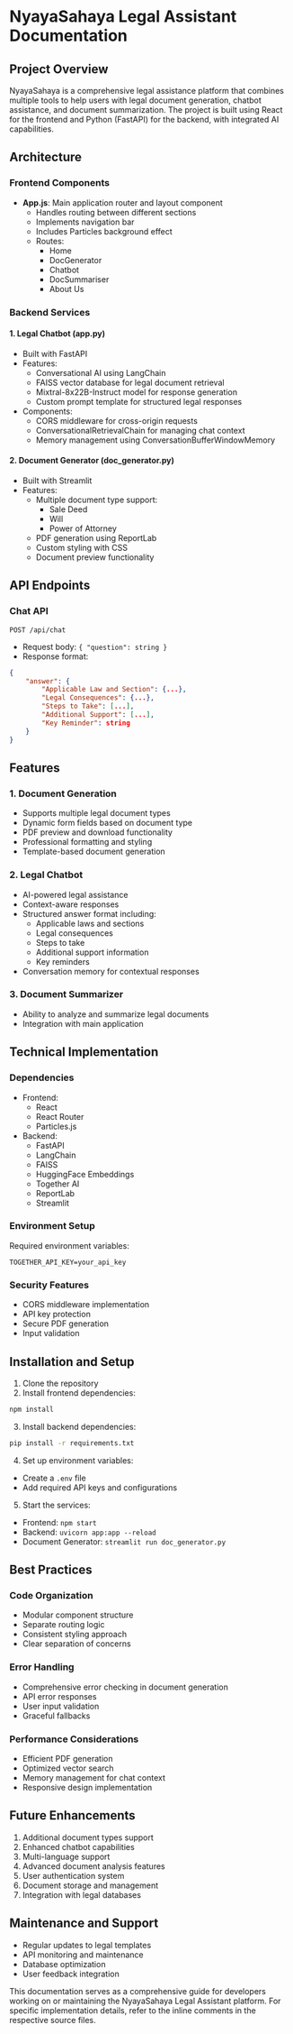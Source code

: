 # NyayaSahaya Legal Assistant Documentation

## Project Overview
NyayaSahaya is a comprehensive legal assistance platform that combines multiple tools to help users with legal document generation, chatbot assistance, and document summarization. The project is built using React for the frontend and Python (FastAPI) for the backend, with integrated AI capabilities.

## Architecture

### Frontend Components
- **App.js**: Main application router and layout component
  - Handles routing between different sections
  - Implements navigation bar
  - Includes Particles background effect
  - Routes:
    - Home
    - DocGenerator
    - Chatbot
    - DocSummariser
    - About Us

### Backend Services

#### 1. Legal Chatbot (app.py)
- Built with FastAPI
- Features:
  - Conversational AI using LangChain
  - FAISS vector database for legal document retrieval
  - Mixtral-8x22B-Instruct model for response generation
  - Custom prompt template for structured legal responses
- Components:
  - CORS middleware for cross-origin requests
  - ConversationalRetrievalChain for managing chat context
  - Memory management using ConversationBufferWindowMemory

#### 2. Document Generator (doc_generator.py)
- Built with Streamlit
- Features:
  - Multiple document type support:
    - Sale Deed
    - Will
    - Power of Attorney
  - PDF generation using ReportLab
  - Custom styling with CSS
  - Document preview functionality

## API Endpoints

### Chat API
```
POST /api/chat
```
- Request body: `{ "question": string }`
- Response format:
```json
{
    "answer": {
        "Applicable Law and Section": {...},
        "Legal Consequences": {...},
        "Steps to Take": [...],
        "Additional Support": [...],
        "Key Reminder": string
    }
}
```

## Features

### 1. Document Generation
- Supports multiple legal document types
- Dynamic form fields based on document type
- PDF preview and download functionality
- Professional formatting and styling
- Template-based document generation

### 2. Legal Chatbot
- AI-powered legal assistance
- Context-aware responses
- Structured answer format including:
  - Applicable laws and sections
  - Legal consequences
  - Steps to take
  - Additional support information
  - Key reminders
- Conversation memory for contextual responses

### 3. Document Summarizer
- Ability to analyze and summarize legal documents
- Integration with main application

## Technical Implementation

### Dependencies
- Frontend:
  - React
  - React Router
  - Particles.js
- Backend:
  - FastAPI
  - LangChain
  - FAISS
  - HuggingFace Embeddings
  - Together AI
  - ReportLab
  - Streamlit

### Environment Setup
Required environment variables:
```
TOGETHER_API_KEY=your_api_key
```

### Security Features
- CORS middleware implementation
- API key protection
- Secure PDF generation
- Input validation

## Installation and Setup

1. Clone the repository
2. Install frontend dependencies:
```bash
npm install
```

3. Install backend dependencies:
```bash
pip install -r requirements.txt
```

4. Set up environment variables:
- Create a `.env` file
- Add required API keys and configurations

5. Start the services:
- Frontend: `npm start`
- Backend: `uvicorn app:app --reload`
- Document Generator: `streamlit run doc_generator.py`

## Best Practices

### Code Organization
- Modular component structure
- Separate routing logic
- Consistent styling approach
- Clear separation of concerns

### Error Handling
- Comprehensive error checking in document generation
- API error responses
- User input validation
- Graceful fallbacks

### Performance Considerations
- Efficient PDF generation
- Optimized vector search
- Memory management for chat context
- Responsive design implementation

## Future Enhancements
1. Additional document types support
2. Enhanced chatbot capabilities
3. Multi-language support
4. Advanced document analysis features
5. User authentication system
6. Document storage and management
7. Integration with legal databases

## Maintenance and Support
- Regular updates to legal templates
- API monitoring and maintenance
- Database optimization
- User feedback integration

This documentation serves as a comprehensive guide for developers working on or maintaining the NyayaSahaya Legal Assistant platform. For specific implementation details, refer to the inline comments in the respective source files.
